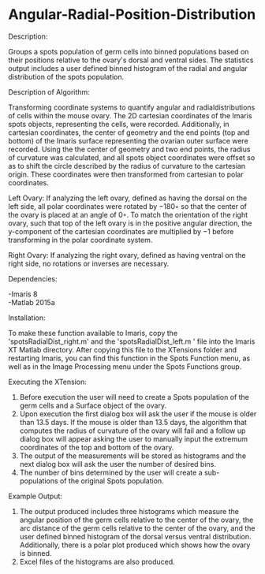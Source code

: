 # Angular-Radial-Position-Distribution

Description:

Groups a spots population of germ cells into binned populations based on their positions relative to the ovary's dorsal and ventral sides. The statistics output includes a user defined binned histogram of the radial and angular distribution of the spots population.

Description of Algorithm:

Transforming coordinate systems to quantify angular and radialdistributions of cells within the mouse ovary. The 2D cartesian coordinates of the Imaris spots objects, representing the cells, were recorded. Additionally, in cartesian coordinates, the center of geometry and the end points (top and bottom) of the Imaris surface representing the ovarian outer surface were recorded. Using the the center of geometry and two end points, the radius of curvature was calculated, and all spots object coordinates were offset so as to shift the circle described by the radius of curvature to the cartesian origin.&nbsp;These coordinates were then transformed from cartesian to polar coordinates.     

Left Ovary: If analyzing the left ovary, defined as having the dorsal on the left side, all polar coordinates were rotated by −180◦ so that the center of the ovary is placed at an angle of 0◦. To match the orientation of the right ovary, such that top of the left ovary is in the positive angular direction, the y-component of the cartesian coordinates are multiplied by −1 before transforming in the polar coordinate system.   

Right Ovary: If analyzing the right ovary, defined as having ventral on the right side, no rotations or inverses are necessary.


Dependencies:

-Imaris 8  
-Matlab 2015a  
  
Installation:
  
To make these function available to Imaris, copy the 'spotsRadialDist_right.m' and the 'spotsRadialDist_left.m ' file into the Imaris XT Matlab directory. After copying this file to the XTensions folder and restarting Imaris, you can find this function in the Spots Function menu, as well as in the Image Processing menu under the Spots Functions group.   
  
Executing the XTension:

1) Before execution the user will need to create a Spots population of the germ cells and a Surface object of the ovary.  
2) Upon execution the first dialog box will ask the user if the mouse is older than 13.5 days. If the mouse is older than 13.5 days, the algorithm that computes the radius of curvature of the ovary will fail and a follow up dialog box will appear asking the user to manually input the extremum coordinates of the top and bottom of the ovary.  
3) The output of the measurements will be stored as histograms and the next dialog box will ask the user the number of desired bins. 
4) The number of bins determined by the user will create a sub-populations of the original Spots population.    

Example Output:

1) The output produced includes three histograms which measure the angular position of the germ cells relative to the center of the ovary, the arc distance of the germ cells relative to the center of the ovary, and the user defined binned histogram of the dorsal versus ventral distribution. Additionally, there is a polar plot produced which shows how the ovary is binned.  
2) Excel files of the histograms are also produced.
